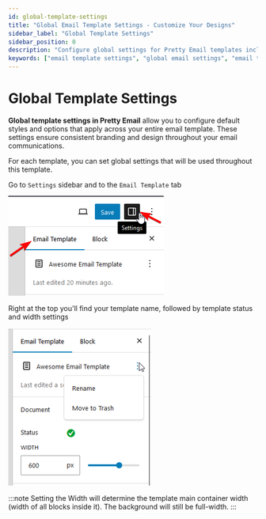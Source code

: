 ```yaml
---
id: global-template-settings
title: "Global Email Template Settings - Customize Your Designs"
sidebar_label: "Global Template Settings"
sidebar_position: 0
description: "Configure global settings for Pretty Email templates including width, status, colors, and typography. Set default styles that apply across your entire email template."
keywords: ["email template settings", "global email settings", "email template customization", "Pretty Email configuration", "email design settings", "template styling options"]
---
```


# Global Template Settings

**Global template settings in Pretty Email** allow you to configure default styles and options that apply across your entire email template. These settings ensure consistent branding and design throughout your email communications.

For each template, you can set global settings that will be used throughout this template.

Go to `Settings` sidebar and to the `Email Template` tab

![Email template settings tab access in WordPress sidebar](../../../assets/email-template-settings-tab-access.png)

Right at the top you'll find your template name, followed by template status and width settings

![Email template document settings panel showing width and status options](../../../assets/email-template-document-settings-panel.png)

:::note
Setting the Width will determine the template main container width (width of all blocks inside it). The background will still be full-width.
:::
